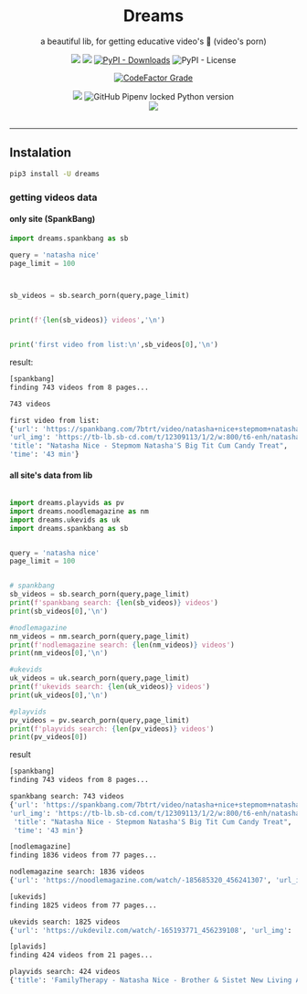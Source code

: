 <!-- <img  height='200px' width='460px' src='https://raw.githubusercontent.com/reinanbr/dreams/main/img/logo.png'>
<br> -->
<div align='center'>
<h1>Dreams</h1>

<p> a beautiful lib, for getting educative video's 🍑 (video's porn)</p>
<a href='https://pypi.org/project/dreams/'><img src='https://img.shields.io/pypi/v/dreams'></a>
<a href='#'><img src='https://img.shields.io/pypi/wheel/dreams'></a>
<a href='#'><img alt="PyPI - Downloads" src="https://img.shields.io/pypi/dm/dreams"></a>
<img alt="PyPI - License" src="https://img.shields.io/pypi/l/dreams?color=orange">

<a href='#'><img alt="CodeFactor Grade" src="https://img.shields.io/codefactor/grade/github/reinanbr/dreams?logo=codefactor">
</a>


<img src='https://img.shields.io/badge/system-linux%20%7C%20deb-brightgreen'>

<img alt="GitHub Pipenv locked Python version" src="https://img.shields.io/github/pipenv/locked/python-version/reinanbr/dreams">


<!-- redes sociais -->
<br/>
<a href='https://instagram.com/reysofts/'><img src='https://shields.io/badge/insta-reysofts-darkviolet?logo=instagram&style=flat'></a>
</div>

<br>

<hr>

## Instalation
```sh
pip3 install -U dreams
```

### getting videos data
#### only site (SpankBang)
```py
import dreams.spankbang as sb

query = 'natasha nice'
page_limit = 100



sb_videos = sb.search_porn(query,page_limit)


print(f'{len(sb_videos)} videos','\n')


print('first video from list:\n',sb_videos[0],'\n')

```
result:
```sh
[spankbang]
finding 743 videos from 8 pages...

743 videos

first video from list:
{'url': 'https://spankbang.com/7btrt/video/natasha+nice+stepmom+natasha+s+big+tit+cum+candy+treat', 
'url_img': 'https://tb-lb.sb-cd.com/t/12309113/1/2/w:800/t6-enh/natasha-nice-stepmom-natasha.jpg', 
'title': "Natasha Nice - Stepmom Natasha'S Big Tit Cum Candy Treat", 
'time': '43 min'} 

```

#### all site's data from lib

```py
 
import dreams.playvids as pv
import dreams.noodlemagazine as nm
import dreams.ukevids as uk
import dreams.spankbang as sb


query = 'natasha nice'
page_limit = 100


# spankbang
sb_videos = sb.search_porn(query,page_limit)
print(f'spankbang search: {len(sb_videos)} videos')
print(sb_videos[0],'\n')

#nodlemagazine
nm_videos = nm.search_porn(query,page_limit)
print(f'nodlemagazine search: {len(nm_videos)} videos')
print(nm_videos[0],'\n')

#ukevids
uk_videos = uk.search_porn(query,page_limit)
print(f'ukevids search: {len(uk_videos)} videos')
print(uk_videos[0],'\n')

#playvids
pv_videos = pv.search_porn(query,page_limit)
print(f'playvids search: {len(pv_videos)} videos')
print(pv_videos[0])

```
result
```sh
[spankbang]
finding 743 videos from 8 pages...

spankbang search: 743 videos
{'url': 'https://spankbang.com/7btrt/video/natasha+nice+stepmom+natasha+s+big+tit+cum+candy+treat', 
'url_img': 'https://tb-lb.sb-cd.com/t/12309113/1/2/w:800/t6-enh/natasha-nice-stepmom-natasha.jpg',
 'title': "Natasha Nice - Stepmom Natasha'S Big Tit Cum Candy Treat", 
 'time': '43 min'} 

[nodlemagazine]
finding 1836 videos from 77 pages...

nodlemagazine search: 1836 videos
{'url': 'https://noodlemagazine.com/watch/-185685320_456241307', 'url_img': 'https://sun9-69.userapi.com/IGcjNOFDr5ZdMzaBphzTVbY3yHFgjTKtHrNjow/D5lJjhTt3p4.jpg', 'title': "Step mom natasha's big tits cum candy treat natasha nice familyxxx 2022 new porn milf big ass sex hd taboo incest pov", 'time': ' 43:06'} 

[ukevids]
finding 1825 videos from 77 pages...

ukevids search: 1825 videos
{'url': 'https://ukdevilz.com/watch/-165193771_456239108', 'url_img': 'https://sun9-66.userapi.com/c845123/v845123080/699f2/42fyF8MAdjU.jpg', 'title': 'Xandra sixx, darcie dolce, natasha nice (sorority initiation) sex porno', 'time': ' 31:58'} 

[plavids]
finding 424 videos from 21 pages...

playvids search: 424 videos
{'title': 'FamilyTherapy - Natasha Nice - Brother & Sistet New Living Arrangement', 'duration': '49:20', 'imgUrl': 'https://cdn-img1.playvids.com/thumbs/262/2624984/1483_m.jpg', 'url': 'https://www.playvids.com/Rkpy16IW7EX/familytherapy-natasha-nice-brother-sistet-new-living-arrangement', 'dur': 2960}
```


